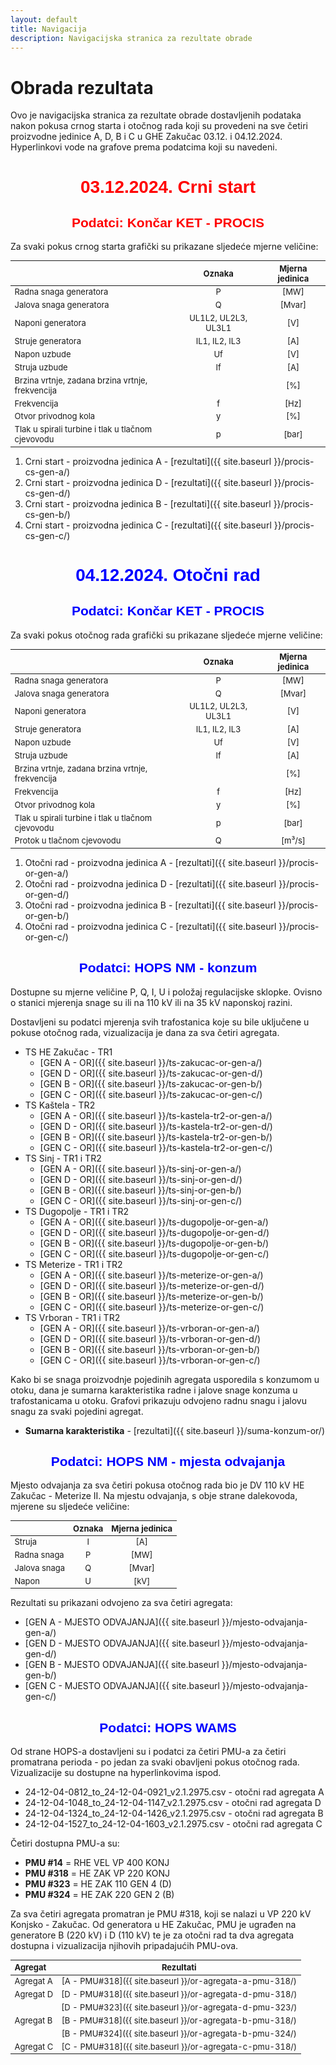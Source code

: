 ```yaml
---
layout: default
title: Navigacija
description: Navigacijska stranica za rezultate obrade
---
```


# Obrada rezultata

Ovo je navigacijska stranica za rezultate obrade dostavljenih podataka nakon pokusa
crnog starta i otočnog rada koji su provedeni na sve četiri proizvodne jedinice A, D, B i C u GHE Zakučac
03.12. i 04.12.2024. Hyperlinkovi vode na grafove prema podatcima koji su navedeni. 


<h1 style="text-align: center; font-family: Helvetica; color: red">03.12.2024. Crni start</h1>

<h2 style="text-align: center; font-family: Helvetica; color: red">Podatci: Končar KET - PROCIS</h1>

Za svaki pokus crnog starta grafički su prikazane sljedeće mjerne veličine:

<style scoped>
table {
  font-size: 13px;
}
</style>

|                                                  | Oznaka               |  Mjerna jedinica     |
| :----------------------------------------------  | :------------------: | :------------------: |
| Radna snaga generatora                           | P                    | \[MW\]                |
| Jalova snaga generatora                          | Q                    | \[Mvar\]              |
| Naponi generatora                                | UL1L2, UL2L3, UL3L1  | \[V\]                |
| Struje generatora                                | IL1, IL2, IL3        | \[A\]                |
| Napon uzbude                                     | Uf                   | \[V\]                |
| Struja uzbude                                    | If                   | \[A\]                |
| Brzina vrtnje, zadana brzina vrtnje, frekvencija |                      | \[%\]                |
| Frekvencija                                      | f                    | \[Hz\]                |
| Otvor privodnog kola                             | y                    | \[%]                  |
| Tlak u spirali turbine i tlak u tlačnom cjevovodu| p                    | \[bar\]              |

1. Crni start - proizvodna jedinica A - [rezultati]({{ site.baseurl }}/procis-cs-gen-a/)
2. Crni start - proizvodna jedinica D - [rezultati]({{ site.baseurl }}/procis-cs-gen-d/)
3. Crni start - proizvodna jedinica B - [rezultati]({{ site.baseurl }}/procis-cs-gen-b/)
4. Crni start - proizvodna jedinica C - [rezultati]({{ site.baseurl }}/procis-cs-gen-c/)


<h1 style="text-align: center; font-family: Helvetica; color: blue">04.12.2024. Otočni rad</h1>

<h2 style="text-align: center; font-family: Helvetica; color: blue">Podatci: Končar KET - PROCIS</h1>

Za svaki pokus otočnog rada grafički su prikazane sljedeće mjerne veličine:

|                                                  | Oznaka               |  Mjerna jedinica     |
| :----------------------------------------------  | :------------------: | :------------------: |
| Radna snaga generatora                           | P                    | \[MW\]                |
| Jalova snaga generatora                          | Q                    | \[Mvar\]              |
| Naponi generatora                                | UL1L2, UL2L3, UL3L1  | \[V\]                |
| Struje generatora                                | IL1, IL2, IL3        | \[A\]                |
| Napon uzbude                                     | Uf                   | \[V\]                |
| Struja uzbude                                    | If                   | \[A\]                |
| Brzina vrtnje, zadana brzina vrtnje, frekvencija |                      | \[%\]                |
| Frekvencija                                      | f                    | \[Hz\]                |
| Otvor privodnog kola                             | y                    | \[%]                  |
| Tlak u spirali turbine i tlak u tlačnom cjevovodu| p                    | \[bar\]              |
| Protok u tlačnom cjevovodu                       | Q                    | \[m³/s]              |

1. Otočni rad - proizvodna jedinica A - [rezultati]({{ site.baseurl }}/procis-or-gen-a/)
2. Otočni rad - proizvodna jedinica D - [rezultati]({{ site.baseurl }}/procis-or-gen-d/)
3. Otočni rad - proizvodna jedinica B - [rezultati]({{ site.baseurl }}/procis-or-gen-b/)
4. Otočni rad - proizvodna jedinica C - [rezultati]({{ site.baseurl }}/procis-or-gen-c/)

<h2 style="text-align: center; font-family: Helvetica; color: blue">Podatci: HOPS NM - konzum</h1>

Dostupne su mjerne veličine P, Q, I, U i položaj regulacijske sklopke. 
Ovisno o stanici mjerenja snage su ili na 110 kV ili na 35 kV naponskoj razini.

Dostavljeni su podatci mjerenja svih trafostanica koje su bile uključene u pokuse otočnog rada, vizualizacija je dana za sva četiri agregata.
 
* TS HE Zakučac - TR1
    * [GEN A - OR]({{ site.baseurl }}/ts-zakucac-or-gen-a/)
    * [GEN D - OR]({{ site.baseurl }}/ts-zakucac-or-gen-d/)
    * [GEN B - OR]({{ site.baseurl }}/ts-zakucac-or-gen-b/)
    * [GEN C - OR]({{ site.baseurl }}/ts-zakucac-or-gen-c/)     
* TS Kaštela - TR2 
    * [GEN A - OR]({{ site.baseurl }}/ts-kastela-tr2-or-gen-a/)
    * [GEN D - OR]({{ site.baseurl }}/ts-kastela-tr2-or-gen-d/)
    * [GEN B - OR]({{ site.baseurl }}/ts-kastela-tr2-or-gen-b/)
    * [GEN C - OR]({{ site.baseurl }}/ts-kastela-tr2-or-gen-c/)
* TS Sinj - TR1 i TR2
    * [GEN A - OR]({{ site.baseurl }}/ts-sinj-or-gen-a/)
    * [GEN D - OR]({{ site.baseurl }}/ts-sinj-or-gen-d/)
    * [GEN B - OR]({{ site.baseurl }}/ts-sinj-or-gen-b/)
    * [GEN C - OR]({{ site.baseurl }}/ts-sinj-or-gen-c/)
* TS Dugopolje - TR1 i TR2
    * [GEN A - OR]({{ site.baseurl }}/ts-dugopolje-or-gen-a/)
    * [GEN D - OR]({{ site.baseurl }}/ts-dugopolje-or-gen-d/)
    * [GEN B - OR]({{ site.baseurl }}/ts-dugopolje-or-gen-b/)
    * [GEN C - OR]({{ site.baseurl }}/ts-dugopolje-or-gen-c/)
* TS Meterize - TR1 i TR2
    * [GEN A - OR]({{ site.baseurl }}/ts-meterize-or-gen-a/)
    * [GEN D - OR]({{ site.baseurl }}/ts-meterize-or-gen-d/)
    * [GEN B - OR]({{ site.baseurl }}/ts-meterize-or-gen-b/)
    * [GEN C - OR]({{ site.baseurl }}/ts-meterize-or-gen-c/)
* TS Vrboran - TR1 i TR2
    * [GEN A - OR]({{ site.baseurl }}/ts-vrboran-or-gen-a/)
    * [GEN D - OR]({{ site.baseurl }}/ts-vrboran-or-gen-d/)
    * [GEN B - OR]({{ site.baseurl }}/ts-vrboran-or-gen-b/)
    * [GEN C - OR]({{ site.baseurl }}/ts-vrboran-or-gen-c/)

Kako bi se snaga proizvodnje pojedinih agregata usporedila s konzumom u otoku, 
dana je sumarna karakteristika radne i jalove snage konzuma u trafostanicama u otoku.
Grafovi prikazuju odvojeno radnu snagu i jalovu snagu za svaki pojedini agregat.

* **Sumarna karakteristika** - [rezultati]({{ site.baseurl }}/suma-konzum-or/)

<h2 style="text-align: center; font-family: Helvetica; color: blue">Podatci: HOPS NM - mjesta odvajanja</h1>

Mjesto odvajanja za sva četiri pokusa otočnog rada bio je DV 110 kV HE Zakučac - Meterize II.
Na mjestu odvajanja, s obje strane dalekovoda, mjerene su sljedeće veličine:

|                        | Oznaka               |  Mjerna jedinica     |
| :--------------------  | :------------------: | :------------------: |
| Struja                 | I                    | \[A\]                |
| Radna snaga            | P                    | \[MW\]               |
| Jalova snaga           | Q                    | \[Mvar\]             |
| Napon                  | U                    | \[kV\]               |

Rezultati su prikazani odvojeno za sva četiri agregata:
* [GEN A - MJESTO ODVAJANJA]({{ site.baseurl }}/mjesto-odvajanja-gen-a/)
* [GEN D - MJESTO ODVAJANJA]({{ site.baseurl }}/mjesto-odvajanja-gen-d/)
* [GEN B - MJESTO ODVAJANJA]({{ site.baseurl }}/mjesto-odvajanja-gen-b/)
* [GEN C - MJESTO ODVAJANJA]({{ site.baseurl }}/mjesto-odvajanja-gen-c/)


<h2 style="text-align: center; font-family: Helvetica; color: blue">Podatci: HOPS WAMS</h1>

Od strane HOPS-a dostavljeni su i podatci za četiri PMU-a za četiri promatrana perioda - po 
jedan za svaki obavljeni pokus otočnog rada. Vizualizacije su dostupne na hyperlinkovima ispod.
* 24-12-04-0812_to_24-12-04-0921_v2.1.2975.csv - otočni rad agregata A
* 24-12-04-1048_to_24-12-04-1147_v2.1.2975.csv - otočni rad agregata D
* 24-12-04-1324_to_24-12-04-1426_v2.1.2975.csv - otočni rad agregata B
* 24-12-04-1527_to_24-12-04-1603_v2.1.2975.csv - otočni rad agregata C

Četiri dostupna PMU-a su:
* **PMU #14** = RHE VEL VP 400 KONJ
* **PMU #318** = HE ZAK VP 220 KONJ
* **PMU #323** = HE ZAK 110 GEN 4 (D)
* **PMU #324** = HE ZAK 220 GEN 2 (B)

Za sva četiri agregata promatran je PMU #318, koji se nalazi u VP 220 kV Konjsko - Zakučac.
Od generatora u HE Zakučac, PMU je ugrađen na generatore B (220 kV) i D (110 kV) te je za otočni rad
ta dva agregata dostupna i vizualizacija njihovih pripadajućih PMU-ova.


| Agregat | Rezultati                                                |
| :------ |:-------------------------------------------------------: | 
|Agregat A| [A - PMU#318]({{ site.baseurl }}/or-agregata-a-pmu-318/) |
|Agregat D| [D - PMU#318]({{ site.baseurl }}/or-agregata-d-pmu-318/) |
|         | [D - PMU#323]({{ site.baseurl }}/or-agregata-d-pmu-323/) |
|Agregat B| [B - PMU#318]({{ site.baseurl }}/or-agregata-b-pmu-318/) |
|         | [B - PMU#324]({{ site.baseurl }}/or-agregata-b-pmu-324/) |
|Agregat C| [C - PMU#318]({{ site.baseurl }}/or-agregata-c-pmu-318/) |

